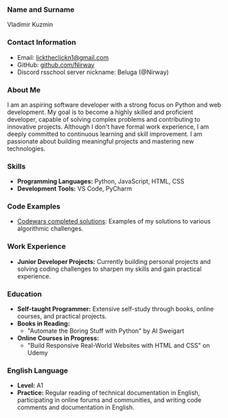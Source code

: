 ### Name and Surname
Vladimir Kuzmin

### Contact Information
- Email: licktheclickn1@gmail.com
- GitHub: [github.com/Nirway](https://github.com/Nirway)
- Discord rsschool server nickname: Beluga (@Nirway)

### About Me
I am an aspiring software developer with a strong focus on Python and web development. My goal is to become a highly skilled and proficient developer, capable of solving complex problems and contributing to innovative projects. Although I don't have formal work experience, I am deeply committed to continuous learning and skill improvement. I am passionate about building meaningful projects and mastering new technologies.

### Skills
- **Programming Languages:** Python, JavaScript, HTML, CSS
- **Development Tools:** VS Code, PyCharm

### Code Examples
- [Codewars completed solutions](https://www.codewars.com/users/BelugaNirway/completed): Examples of my solutions to various algorithmic challenges.

### Work Experience
- **Junior Developer Projects:** Currently building personal projects and solving coding challenges to sharpen my skills and gain practical experience.

### Education
- **Self-taught Programmer:** Extensive self-study through books, online courses, and practical projects.
- **Books in Reading:**
  - "Automate the Boring Stuff with Python" by Al Sweigart
- **Online Courses in Progress:**
  - "Build Responsive Real-World Websites with HTML and CSS" on Udemy

### English Language
- **Level:** A1
- **Practice:** Regular reading of technical documentation in English, participating in online forums and communities, and writing code comments and documentation in English.
